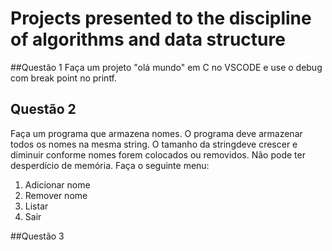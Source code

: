 # Projects presented to the discipline of algorithms and data structure
##Questão 1
Faça um projeto "olá mundo" em C no VSCODE e use o debug com break point no printf.

## Questão 2
Faça um programa que armazena nomes. O programa deve armazenar todos os nomes na mesma string. O tamanho da stringdeve crescer e diminuir conforme nomes forem colocados ou removidos. Não pode ter desperdício de memória.
Faça o seguinte menu: 
1) Adicionar nome 
2) Remover nome
3) Listar
4) Sair

##Questão 3
